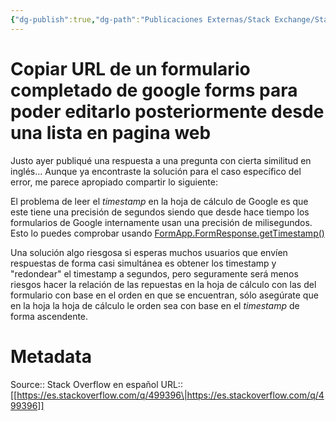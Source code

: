 ```yaml
---
{"dg-publish":true,"dg-path":"Publicaciones Externas/Stack Exchange/Stack Overflow en español/es.stackoverflow.com-499396.md","permalink":"/publicaciones-externas/stack-exchange/stack-overflow-en-espanol/es-stackoverflow-com-499396/","title":"Copiar URL de un formulario completado de google forms para poder editarlo posteriormente desde una lista en pagina web","hide":true,"noteIcon":"\"0\"","created":"2024-04-03T12:49:10.680-06:00","updated":"2024-04-05T16:43:57.573-06:00"}
---
```


# Copiar URL de un formulario completado de google forms para poder editarlo posteriormente desde una lista en pagina web

Justo ayer publiqué una respuesta a una pregunta con cierta similitud en inglés... Aunque ya encontraste la solución para el caso específico del error, me parece apropiado compartir lo siguiente:

El problema de leer el *timestamp* en la hoja de cálculo de Google es que este tiene una precisión de segundos siendo que desde hace tiempo los formularios de Google internamente usan una precisión de milisegundos. Esto lo puedes comprobar usando [FormApp.FormResponse.getTimestamp()][1]

Una solución algo riesgosa si esperas muchos usuarios que envíen respuestas de forma casi simultánea es obtener los timestamp y "redondear" el timestamp a segundos, pero seguramente será menos riesgos hacer la relación de las repuestas en la hoja de cálculo con las del formulario con base en el orden en que se encuentran, sólo asegúrate que en la hoja la hoja de cálculo le orden sea con base en el *timestamp* de forma ascendente.


  [1]: https://developers.google.com/apps-script/reference/forms/form-response

# Metadata
Source:: Stack Overflow en español
URL:: [[https://es.stackoverflow.com/q/499396\|https://es.stackoverflow.com/q/499396]]

